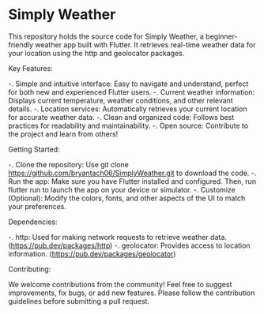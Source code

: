 # Simply Weather

This repository holds the source code for Simply Weather, a beginner-friendly weather app built with Flutter. It retrieves real-time weather data for your location using the http and geolocator packages.

Key Features:

-. Simple and intuitive interface: Easy to navigate and understand, perfect for both new and experienced Flutter users.
-. Current weather information: Displays current temperature, weather conditions, and other relevant details.
-. Location services: Automatically retrieves your current location for accurate weather data.
-. Clean and organized code: Follows best practices for readability and maintainability.
-. Open source: Contribute to the project and learn from others!

Getting Started:

-. Clone the repository: Use git clone https://github.com/bryantach06/SimplyWeather.git to download the code.
-. Run the app: Make sure you have Flutter installed and configured. Then, run flutter run to launch the app on your device or simulator.
-. Customize (Optional): Modify the colors, fonts, and other aspects of the UI to match your preferences.

Dependencies:

-. http: Used for making network requests to retrieve weather data. (https://pub.dev/packages/http)
-. geolocator: Provides access to location information. (https://pub.dev/packages/geolocator)

Contributing:

We welcome contributions from the community! Feel free to suggest improvements, fix bugs, or add new features. Please follow the contribution guidelines before submitting a pull request.

